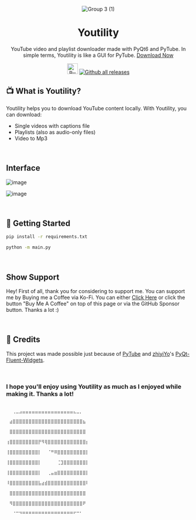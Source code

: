 <div align="center">

![Group 3 (1)](https://github.com/rohankishore/Youtility/assets/109947257/8ec73f10-0bed-4dbc-8201-269db2adaddc)

# Youtility
YouTube video and playlist downloader made with PyQt6 and PyTube. In simple terms, Youtility is like a GUI for PyTube. [Download Now](https://github.com/rohankishore/Youtility/releases)

</div>

<div align="center">
  
  <a href='https://ko-fi.com/V7V7QZ7GS' target='_blank'><img height='36' style='border:0px;height:29px;' src='https://storage.ko-fi.com/cdn/kofi5.png?v=3' border='0' alt='Buy Me a Coffee at ko-fi.com' /></a>
[![Github all releases](https://img.shields.io/github/downloads/rohankishore/Youtility/total.svg)](https://GitHub.com/rohankishore/Youtility/releases/)
</div>

## 📺 What is Youtility?
Youtility helps you to download YouTube content locally. With Youtility, you can download:
- Single videos with captions file
- Playlists (also as audio-only files)
- Video to Mp3
  
<br>

## Interface

![image](https://github.com/rohankishore/Youtility/assets/109947257/6119aa64-c18f-4ef8-b82f-d8e6ffb711d0)

![image](https://github.com/rohankishore/Youtility/assets/109947257/009b66c2-20b5-46e4-8baf-9d6eb0f26a68)

<br>

## 👒 Getting Started

```bash
pip install -r requirements.txt
```

```bash
python -m main.py
```

<br>


## Show Support

Hey! First of all, thank you for considering to support me. You can support me by Buying me a Coffee via Ko-Fi. You can either [Click Here](https://ko-fi.com/rohankishore) or click the button "Buy Me A Coffee" on top of this page or via the GitHub Sponsor button. Thanks a lot :)

<br>

## 💖 Credits

This project was made possible just because of [PyTube](https://github.com/pytube/pytube) and [zhiyiYo](https://github.com/zhiyiYo)'s [PyQt-Fluent-Widgets](https://github.com/zhiyiYo/PyQt-Fluent-Widgets).

<br>


### I hope you'll enjoy using Youtility as much as I enjoyed while making it. Thanks a lot!


```
                                                  ⠀⠀⢀⣀⣠⣤⣤⣤⣤⣤⣤⣤⣤⣤⣤⣤⣤⣤⣤⣤⣤⣄⣀⡀⠀⠀
                                                  ⠀⣴⣿⣿⣿⣿⣿⣿⣿⣿⣿⣿⣿⣿⣿⣿⣿⣿⣿⣿⣿⣿⣿⣿⣦⠀
                                                  ⠀⣿⣿⣿⣿⣿⣿⣿⣿⣿⣿⣿⣿⣿⣿⣿⣿⣿⣿⣿⣿⣿⣿⣿⣿⠀
                                                  ⢰⣿⣿⣿⣿⣿⣿⣿⣿⣿⡟⠻⢿⣿⣿⣿⣿⣿⣿⣿⣿⣿⣿⣿⣿⡆
                                                  ⢸⣿⣿⣿⣿⣿⣿⣿⣿⣿⡇⠀⠀⠈⠛⠿⣿⣿⣿⣿⣿⣿⣿⣿⣿⡇
                                                  ⢸⣿⣿⣿⣿⣿⣿⣿⣿⣿⡇⠀⠀⠀⠀⠀⢈⣹⣿⣿⣿⣿⣿⣿⣿⡇
                                                  ⢸⣿⣿⣿⣿⣿⣿⣿⣿⣿⡇⠀⠀⢀⣤⣶⣿⣿⣿⣿⣿⣿⣿⣿⣿⡇
                                                  ⠸⣿⣿⣿⣿⣿⣿⣿⣿⣿⣧⣴⣾⣿⣿⣿⣿⣿⣿⣿⣿⣿⣿⣿⣿⠇
                                                  ⠀⣿⣿⣿⣿⣿⣿⣿⣿⣿⣿⣿⣿⣿⣿⣿⣿⣿⣿⣿⣿⣿⣿⣿⣿⠀
                                                  ⠀⠻⣿⣿⣿⣿⣿⣿⣿⣿⣿⣿⣿⣿⣿⣿⣿⣿⣿⣿⣿⣿⣿⣿⠟⠀
                                                  ⠀⠀⠈⠉⠙⠛⠛⠛⠛⠛⠛⠛⠛⠛⠛⠛⠛⠛⠛⠛⠛⠋⠉⠁⠀⠀
```
